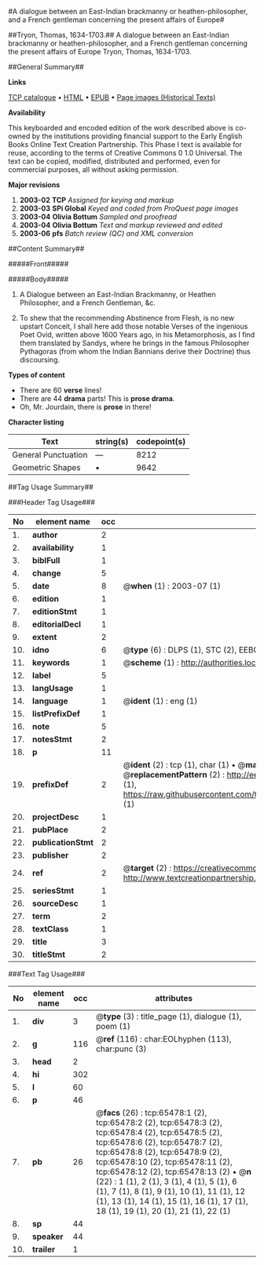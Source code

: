 #A dialogue between an East-Indian brackmanny or heathen-philosopher, and a French gentleman concerning the present affairs of Europe#

##Tryon, Thomas, 1634-1703.##
A dialogue between an East-Indian brackmanny or heathen-philosopher, and a French gentleman concerning the present affairs of Europe
Tryon, Thomas, 1634-1703.

##General Summary##

**Links**

[TCP catalogue](http://www.ota.ox.ac.uk/tcp/)  • 
[HTML](http://tei.it.ox.ac.uk/tcp/Texts-HTML/free/A35/A35867.html)  • 
[EPUB](http://tei.it.ox.ac.uk/tcp/Texts-EPUB/free/A35/A35867.epub) • 
[Page images (Historical Texts)](https://data.historicaltexts.jisc.ac.uk/view?pubId=eebo-12670072e&pageId=eebo-12670072e-65478-1)

**Availability**

This keyboarded and encoded edition of the
	       work described above is co-owned by the institutions
	       providing financial support to the Early English Books
	       Online Text Creation Partnership. This Phase I text is
	       available for reuse, according to the terms of Creative
	       Commons 0 1.0 Universal. The text can be copied,
	       modified, distributed and performed, even for
	       commercial purposes, all without asking permission.

**Major revisions**

1. __2003-02__ __TCP__ *Assigned for keying and markup*
1. __2003-03__ __SPi Global__ *Keyed and coded from ProQuest page images*
1. __2003-04__ __Olivia Bottum__ *Sampled and proofread*
1. __2003-04__ __Olivia Bottum__ *Text and markup reviewed and edited*
1. __2003-06__ __pfs__ *Batch review (QC) and XML conversion*

##Content Summary##

#####Front#####

#####Body#####

1. A Dialogue between an East-Indian Brackmanny, or Heathen Philosopher, and a French Gentleman, &c.

1. To shew that the recommending Abstinence from Flesh, is no new upstart Conceit, I shall here add those notable Verses of the ingenious Poet Ovid, written above 1600 Years ago, in his Metamorphosis, as I find them translated by Sandys, where he brings in the famous Philosopher Pythagoras (from whom the Indian Bannians derive their Doctrine) thus discoursing.

**Types of content**

  * There are 60 **verse** lines!
  * There are 44 **drama** parts! This is **prose drama**.
  * Oh, Mr. Jourdain, there is **prose** in there!

**Character listing**


|Text|string(s)|codepoint(s)|
|---|---|---|
|General Punctuation|—|8212|
|Geometric Shapes|▪|9642|

##Tag Usage Summary##

###Header Tag Usage###

|No|element name|occ|attributes|
|---|---|---|---|
|1.|__author__|2||
|2.|__availability__|1||
|3.|__biblFull__|1||
|4.|__change__|5||
|5.|__date__|8| @__when__ (1) : 2003-07 (1)|
|6.|__edition__|1||
|7.|__editionStmt__|1||
|8.|__editorialDecl__|1||
|9.|__extent__|2||
|10.|__idno__|6| @__type__ (6) : DLPS (1), STC (2), EEBO-CITATION (1), OCLC (1), VID (1)|
|11.|__keywords__|1| @__scheme__ (1) : http://authorities.loc.gov/ (1)|
|12.|__label__|5||
|13.|__langUsage__|1||
|14.|__language__|1| @__ident__ (1) : eng (1)|
|15.|__listPrefixDef__|1||
|16.|__note__|5||
|17.|__notesStmt__|2||
|18.|__p__|11||
|19.|__prefixDef__|2| @__ident__ (2) : tcp (1), char (1)  •  @__matchPattern__ (2) : ([0-9\-]+):([0-9IVX]+) (1), (.+) (1)  •  @__replacementPattern__ (2) : http://eebo.chadwyck.com/downloadtiff?vid=$1&page=$2 (1), https://raw.githubusercontent.com/textcreationpartnership/Texts/master/tcpchars.xml#$1 (1)|
|20.|__projectDesc__|1||
|21.|__pubPlace__|2||
|22.|__publicationStmt__|2||
|23.|__publisher__|2||
|24.|__ref__|2| @__target__ (2) : https://creativecommons.org/publicdomain/zero/1.0/ (1), http://www.textcreationpartnership.org/docs/. (1)|
|25.|__seriesStmt__|1||
|26.|__sourceDesc__|1||
|27.|__term__|2||
|28.|__textClass__|1||
|29.|__title__|3||
|30.|__titleStmt__|2||


###Text Tag Usage###

|No|element name|occ|attributes|
|---|---|---|---|
|1.|__div__|3| @__type__ (3) : title_page (1), dialogue (1), poem (1)|
|2.|__g__|116| @__ref__ (116) : char:EOLhyphen (113), char:punc (3)|
|3.|__head__|2||
|4.|__hi__|302||
|5.|__l__|60||
|6.|__p__|46||
|7.|__pb__|26| @__facs__ (26) : tcp:65478:1 (2), tcp:65478:2 (2), tcp:65478:3 (2), tcp:65478:4 (2), tcp:65478:5 (2), tcp:65478:6 (2), tcp:65478:7 (2), tcp:65478:8 (2), tcp:65478:9 (2), tcp:65478:10 (2), tcp:65478:11 (2), tcp:65478:12 (2), tcp:65478:13 (2)  •  @__n__ (22) : 1 (1), 2 (1), 3 (1), 4 (1), 5 (1), 6 (1), 7 (1), 8 (1), 9 (1), 10 (1), 11 (1), 12 (1), 13 (1), 14 (1), 15 (1), 16 (1), 17 (1), 18 (1), 19 (1), 20 (1), 21 (1), 22 (1)|
|8.|__sp__|44||
|9.|__speaker__|44||
|10.|__trailer__|1||
